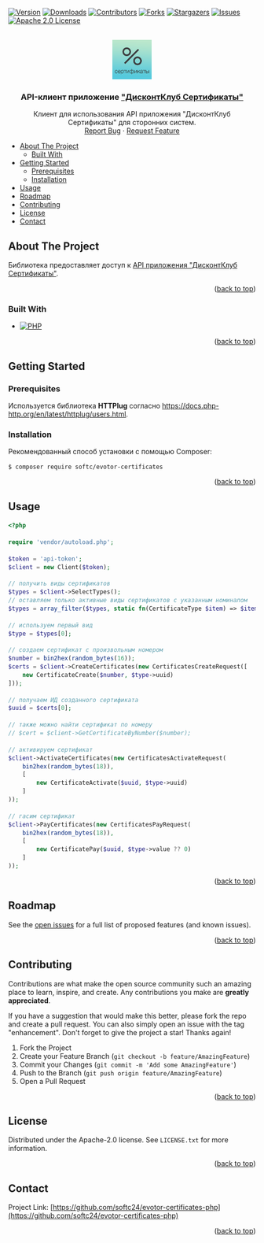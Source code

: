 <a name="readme-top"></a>

<!-- PROJECT SHIELDS -->
[![Version][version-shield]][version-url]
[![Downloads][downloads-shield]][downloads-url]
[![Contributors][contributors-shield]][contributors-url]
[![Forks][forks-shield]][forks-url]
[![Stargazers][stars-shield]][stars-url]
[![Issues][issues-shield]][issues-url]
[![Apache 2.0 License][license-shield]][license-url]



<!-- PROJECT LOGO -->
<br />
<div align="center">
  <a href="https://github.com/softc24/evotor-certificates-php">
    <img src="docs/logo.png" alt="Logo" height="80">
  </a>

  <h3 align="center">API-клиент приложение <a href="https://market.evotor.ru/store/apps/005688e8-dd3b-4c56-9550-0290710daccc">"ДисконтКлуб Сертификаты"</a></h3>

  <p align="center">
    Клиент для использования API приложения "ДисконтКлуб Сертификаты" для сторонних систем.
    <br />
    <!-- <a href="https://github.com/softc24/evotor-certificates-php"><strong>Explore the docs »</strong></a>
    <br />
    <br />
    <a href="https://github.com/softc24/evotor-certificates-php">View Demo</a>
    · -->
    <a href="https://github.com/softc24/evotor-certificates-php/issues">Report Bug</a>
    ·
    <a href="https://github.com/softc24/evotor-certificates-php/issues">Request Feature</a>
  </p>
</div>

<!-- TABLE OF CONTENTS -->
- [About The Project](#about-the-project)
  - [Built With](#built-with)
- [Getting Started](#getting-started)
  - [Prerequisites](#prerequisites)
  - [Installation](#installation)
- [Usage](#usage)
- [Roadmap](#roadmap)
- [Contributing](#contributing)
- [License](#license)
- [Contact](#contact)


<!-- ABOUT THE PROJECT -->
## About The Project

<!-- [![Product Name Screen Shot][product-screenshot]](https://example.com) -->

Библиотека предоставляет доступ к <a href="https://certs.evotor.tech/docs/">API приложения "ДисконтКлуб Сертификаты"</a>.

<p align="right">(<a href="#readme-top">back to top</a>)</p>



### Built With

* [![PHP][PHP]][PHP-url]

<p align="right">(<a href="#readme-top">back to top</a>)</p>



<!-- GETTING STARTED -->
## Getting Started

### Prerequisites

Используется библиотека **HTTPlug** согласно https://docs.php-http.org/en/latest/httplug/users.html.

### Installation

Рекомендованный способ установки с помощью Composer:

```
$ composer require softc/evotor-certificates
```

<p align="right">(<a href="#readme-top">back to top</a>)</p>



<!-- USAGE EXAMPLES -->
## Usage

```php
<?php

require 'vendor/autoload.php';

$token = 'api-token';
$client = new Client($token);

// получить виды сертификатов
$types = $client->SelectTypes();
// оставляем только активные виды сертификатов с указанным номиналом
$types = array_filter($types, static fn(CertificateType $item) => $item->status === EntityStatus::ACTIVE && $item->value > 0);

// используем первый вид
$type = $types[0];

// создаем сертификат с произвольным номером
$number = bin2hex(random_bytes(16));
$certs = $client->CreateCertificates(new CertificatesCreateRequest([
    new CertificateCreate($number, $type->uuid)
]));

// получаем ИД созданного сертификата
$uuid = $certs[0];

// также можно найти сертификат по номеру
// $cert = $client->GetCertificateByNumber($number);

// активируем сертификат
$client->ActivateCertificates(new CertificatesActivateRequest(
    bin2hex(random_bytes(18)),
    [
        new CertificateActivate($uuid, $type->uuid)
    ]
));

// гасим сертификат
$client->PayCertificates(new CertificatesPayRequest(
    bin2hex(random_bytes(18)),
    [
        new CertificatePay($uuid, $type->value ?? 0)
    ]
));

```

<!-- _For more examples, please refer to the [Documentation](https://example.com)_ -->

<p align="right">(<a href="#readme-top">back to top</a>)</p>



<!-- ROADMAP -->
## Roadmap

See the [open issues](https://github.com/softc24/evotor-certificates-php/issues) for a full list of proposed features (and known issues).

<p align="right">(<a href="#readme-top">back to top</a>)</p>



<!-- CONTRIBUTING -->
## Contributing

Contributions are what make the open source community such an amazing place to learn, inspire, and create. Any contributions you make are **greatly appreciated**.

If you have a suggestion that would make this better, please fork the repo and create a pull request. You can also simply open an issue with the tag "enhancement".
Don't forget to give the project a star! Thanks again!

1. Fork the Project
2. Create your Feature Branch (`git checkout -b feature/AmazingFeature`)
3. Commit your Changes (`git commit -m 'Add some AmazingFeature'`)
4. Push to the Branch (`git push origin feature/AmazingFeature`)
5. Open a Pull Request

<p align="right">(<a href="#readme-top">back to top</a>)</p>



<!-- LICENSE -->
## License

Distributed under the Apache-2.0 license. See `LICENSE.txt` for more information.

<p align="right">(<a href="#readme-top">back to top</a>)</p>



<!-- CONTACT -->
## Contact

Project Link: [https://github.com/softc24/evotor-certificates-php](https://github.com/softc24/evotor-certificates-php)

<p align="right">(<a href="#readme-top">back to top</a>)</p>



<!-- ACKNOWLEDGMENTS -->
<!-- ## Acknowledgments

Use this space to list resources you find helpful and would like to give credit to. I've included a few of my favorites to kick things off!

* [Choose an Open Source License](https://choosealicense.com)
* [GitHub Emoji Cheat Sheet](https://www.webpagefx.com/tools/emoji-cheat-sheet)
* [Malven's Flexbox Cheatsheet](https://flexbox.malven.co/)
* [Malven's Grid Cheatsheet](https://grid.malven.co/)
* [Img Shields](https://shields.io)
* [GitHub Pages](https://pages.github.com)
* [Font Awesome](https://fontawesome.com)
* [React Icons](https://react-icons.github.io/react-icons/search)

<p align="right">(<a href="#readme-top">back to top</a>)</p> -->



<!-- MARKDOWN LINKS & IMAGES -->
<!-- https://www.markdownguide.org/basic-syntax/#reference-style-links -->
[contributors-shield]: https://img.shields.io/github/contributors/softc24/evotor-certificates-php.svg?style=for-the-badge
[contributors-url]: https://github.com/softc24/evotor-certificates-php/graphs/contributors
[forks-shield]: https://img.shields.io/github/forks/softc24/evotor-certificates-php.svg?style=for-the-badge
[forks-url]: https://github.com/softc24/evotor-certificates-php/network/members
[stars-shield]: https://img.shields.io/github/stars/softc24/evotor-certificates-php.svg?style=for-the-badge
[stars-url]: https://github.com/softc24/evotor-certificates-php/stargazers
[issues-shield]: https://img.shields.io/github/issues/softc24/evotor-certificates-php.svg?style=for-the-badge
[issues-url]: https://github.com/softc24/evotor-certificates-php/issues
[license-shield]: https://img.shields.io/github/license/softc24/evotor-certificates-php.svg?style=for-the-badge
[license-url]: https://github.com/softc24/evotor-certificates-php/blob/master/LICENSE.txt
[downloads-shield]: https://img.shields.io/packagist/dm/softc/evotor-certificates.svg?style=for-the-badge
[downloads-url]: https://packagist.org/packages/softc/evotor-certificates/stats
[version-shield]: https://img.shields.io/packagist/v/softc/evotor-certificates.svg?style=for-the-badge
[version-url]: https://packagist.org/packages/softc/evotor-certificates
[product-screenshot]: docs/screenshot.png
[PHP]: https://img.shields.io/badge/PHP-000000?style=for-the-badge&logo=php&logoColor=white
[PHP-url]: https://php.net/